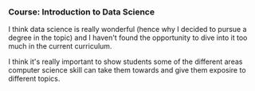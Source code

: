 ### Course: Introduction to Data Science
I think data science is really wonderful (hence why I decided to pursue a degree in the topic) and I haven't found the opportunity to dive into it too much in the current curriculum.

I think it's really important to show students some of the different areas computer science skill can take them towards and give them exposire to different topics.

